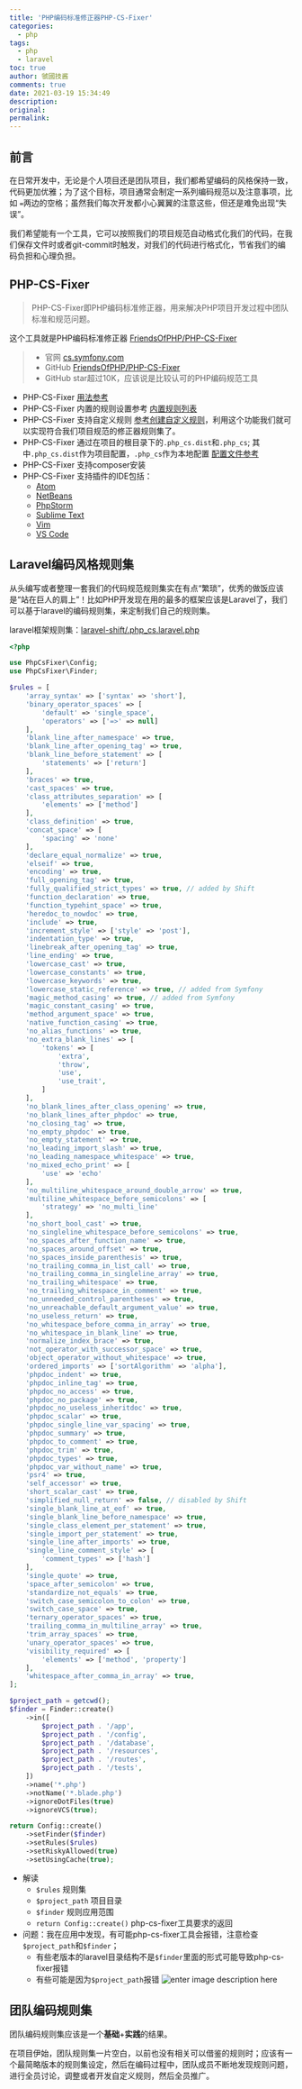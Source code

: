 ```yaml
---
title: 'PHP编码标准修正器PHP-CS-Fixer'
categories:
  - php
tags:
  - php
  - laravel
toc: true
author: 虢國技酱
comments: true
date: 2021-03-19 15:34:49
description:
original:
permalink:
---
```


## 前言

在日常开发中，无论是个人项目还是团队项目，我们都希望编码的风格保持一致，代码更加优雅；为了这个目标，项目通常会制定一系列编码规范以及注意事项，比如 `=`两边的空格；虽然我们每次开发都小心翼翼的注意这些，但还是难免出现“失误”。

我们希望能有一个工具，它可以按照我们的项目规范自动格式化我们的代码，在我们保存文件时或者git-commit时触发，对我们的代码进行格式化，节省我们的编码负担和心理负担。

<!-- more -->

## PHP-CS-Fixer
> PHP-CS-Fixer即PHP编码标准修正器，用来解决PHP项目开发过程中团队标准和规范问题。

这个工具就是PHP编码标准修正器 [FriendsOfPHP/PHP-CS-Fixer](https://github.com/FriendsOfPHP/PHP-CS-Fixer)
> - 官网 [cs.symfony.com](https://cs.symfony.com/)
> - GitHub [FriendsOfPHP/PHP-CS-Fixer](https://github.com/FriendsOfPHP/PHP-CS-Fixer)
> - GitHub star超过10K，应该说是比较认可的PHP编码规范工具

- PHP-CS-Fixer [用法参考](https://github.com/FriendsOfPHP/PHP-CS-Fixer/blob/2.18/doc/usage.rst)
- PHP-CS-Fixer 内置的规则设置参考 [内置规则列表](https://github.com/FriendsOfPHP/PHP-CS-Fixer/blob/2.18/doc/rules/index.rst)
- PHP-CS-Fixer 支持自定义规则 [参考创建自定义规则](https://github.com/FriendsOfPHP/PHP-CS-Fixer/blob/2.18/doc/custom_rules.rst)，利用这个功能我们就可以实现符合我们项目规范的修正器规则集了。
- PHP-CS-Fixer 通过在项目的根目录下的`.php_cs.dist`和`.php_cs`; 其中`.php_cs.dist`作为项目配置，`.php_cs`作为本地配置 [配置文件参考](https://github.com/FriendsOfPHP/PHP-CS-Fixer/blob/2.18/doc/config.rst)
- PHP-CS-Fixer 支持composer安装
- PHP-CS-Fixer 支持插件的IDE包括：
	* [Atom](https://github.com/Glavin001/atom-beautify)
	* [NetBeans](http://plugins.netbeans.org/plugin/49042/php-cs-fixer)
	* [PhpStorm](https://medium.com/@valeryan/how-to-configure-phpstorm-to-use-php-cs-fixer-1844991e521f)
	* [Sublime Text](https://github.com/benmatselby/sublime-phpcs)
	* [Vim](https://github.com/stephpy/vim-php-cs-fixer)
	* [VS Code](https://github.com/junstyle/vscode-php-cs-fixer)


## Laravel编码风格规则集
从头编写或者整理一套我们的代码规范规则集实在有点“繁琐”，优秀的做饭应该是“站在巨人的肩上”！比如PHP开发现在用的最多的框架应该是Laravel了，我们可以基于laravel的编码规则集，来定制我们自己的规则集。

laravel框架规则集：[laravel-shift/.php_cs.laravel.php](https://gist.github.com/laravel-shift/cab527923ed2a109dda047b97d53c200)
```php
<?php

use PhpCsFixer\Config;
use PhpCsFixer\Finder;

$rules = [
    'array_syntax' => ['syntax' => 'short'],
    'binary_operator_spaces' => [
        'default' => 'single_space',
        'operators' => ['=>' => null]
    ],
    'blank_line_after_namespace' => true,
    'blank_line_after_opening_tag' => true,
    'blank_line_before_statement' => [
        'statements' => ['return']
    ],
    'braces' => true,
    'cast_spaces' => true,
    'class_attributes_separation' => [
        'elements' => ['method']
    ],
    'class_definition' => true,
    'concat_space' => [
        'spacing' => 'none'
    ],
    'declare_equal_normalize' => true,
    'elseif' => true,
    'encoding' => true,
    'full_opening_tag' => true,
    'fully_qualified_strict_types' => true, // added by Shift
    'function_declaration' => true,
    'function_typehint_space' => true,
    'heredoc_to_nowdoc' => true,
    'include' => true,
    'increment_style' => ['style' => 'post'],
    'indentation_type' => true,
    'linebreak_after_opening_tag' => true,
    'line_ending' => true,
    'lowercase_cast' => true,
    'lowercase_constants' => true,
    'lowercase_keywords' => true,
    'lowercase_static_reference' => true, // added from Symfony
    'magic_method_casing' => true, // added from Symfony
    'magic_constant_casing' => true,
    'method_argument_space' => true,
    'native_function_casing' => true,
    'no_alias_functions' => true,
    'no_extra_blank_lines' => [
        'tokens' => [
            'extra',
            'throw',
            'use',
            'use_trait',
        ]
    ],
    'no_blank_lines_after_class_opening' => true,
    'no_blank_lines_after_phpdoc' => true,
    'no_closing_tag' => true,
    'no_empty_phpdoc' => true,
    'no_empty_statement' => true,
    'no_leading_import_slash' => true,
    'no_leading_namespace_whitespace' => true,
    'no_mixed_echo_print' => [
        'use' => 'echo'
    ],
    'no_multiline_whitespace_around_double_arrow' => true,
    'multiline_whitespace_before_semicolons' => [
        'strategy' => 'no_multi_line'
    ],
    'no_short_bool_cast' => true,
    'no_singleline_whitespace_before_semicolons' => true,
    'no_spaces_after_function_name' => true,
    'no_spaces_around_offset' => true,
    'no_spaces_inside_parenthesis' => true,
    'no_trailing_comma_in_list_call' => true,
    'no_trailing_comma_in_singleline_array' => true,
    'no_trailing_whitespace' => true,
    'no_trailing_whitespace_in_comment' => true,
    'no_unneeded_control_parentheses' => true,
    'no_unreachable_default_argument_value' => true,
    'no_useless_return' => true,
    'no_whitespace_before_comma_in_array' => true,
    'no_whitespace_in_blank_line' => true,
    'normalize_index_brace' => true,
    'not_operator_with_successor_space' => true,
    'object_operator_without_whitespace' => true,
    'ordered_imports' => ['sortAlgorithm' => 'alpha'],
    'phpdoc_indent' => true,
    'phpdoc_inline_tag' => true,
    'phpdoc_no_access' => true,
    'phpdoc_no_package' => true,
    'phpdoc_no_useless_inheritdoc' => true,
    'phpdoc_scalar' => true,
    'phpdoc_single_line_var_spacing' => true,
    'phpdoc_summary' => true,
    'phpdoc_to_comment' => true,
    'phpdoc_trim' => true,
    'phpdoc_types' => true,
    'phpdoc_var_without_name' => true,
    'psr4' => true,
    'self_accessor' => true,
    'short_scalar_cast' => true,
    'simplified_null_return' => false, // disabled by Shift
    'single_blank_line_at_eof' => true,
    'single_blank_line_before_namespace' => true,
    'single_class_element_per_statement' => true,
    'single_import_per_statement' => true,
    'single_line_after_imports' => true,
    'single_line_comment_style' => [
        'comment_types' => ['hash']
    ],
    'single_quote' => true,
    'space_after_semicolon' => true,
    'standardize_not_equals' => true,
    'switch_case_semicolon_to_colon' => true,
    'switch_case_space' => true,
    'ternary_operator_spaces' => true,
    'trailing_comma_in_multiline_array' => true,
    'trim_array_spaces' => true,
    'unary_operator_spaces' => true,
    'visibility_required' => [
        'elements' => ['method', 'property']
    ],
    'whitespace_after_comma_in_array' => true,
];

$project_path = getcwd();
$finder = Finder::create()
    ->in([
        $project_path . '/app',
        $project_path . '/config',
        $project_path . '/database',
        $project_path . '/resources',
        $project_path . '/routes',
        $project_path . '/tests',
    ])
    ->name('*.php')
    ->notName('*.blade.php')
    ->ignoreDotFiles(true)
    ->ignoreVCS(true);

return Config::create()
    ->setFinder($finder)
    ->setRules($rules)
    ->setRiskyAllowed(true)
    ->setUsingCache(true);
```

- 解读
	- `$rules` 规则集
	- `$project_path` 项目目录
	- `$finder` 规则应用范围
	- `return Config::create()` php-cs-fixer工具要求的返回
- 问题：我在应用中发现，有可能php-cs-fixer工具会报错，注意检查`$project_path`和`$finder`；
	- 有些老版本的laravel目录结构不是`$finder`里面的形式可能导致php-cs-fixer报错
	- 有些可能是因为`$project_path`报错
	  ![enter image description here](/images/php/php-cs-fixer/getcwd-DIR.png)

## 团队编码规则集

团队编码规则集应该是一个**基础**+**实践**的结果。

在项目伊始，团队规则集一片空白，以前也没有相关可以借鉴的规则时；应该有一个最简略版本的规则集设定，然后在编码过程中，团队成员不断地发现规则问题，进行全员讨论，调整或者开发自定义规则，然后全员推广。
